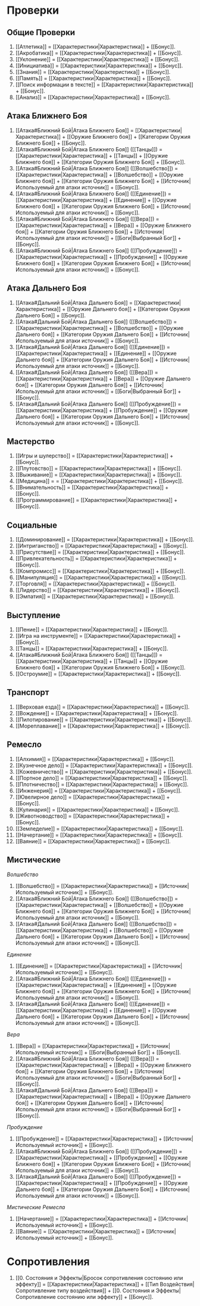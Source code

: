 # Проверки

## Общие Проверки

1. [[Атлетика]] = [[Характеристики|Характеристика]] + [[Бонус]].
2. [[Акробатика]] = [[Характеристики|Характеристика]] + [[Бонус]].
3. [[Уклонение]] = [[Характеристики|Характеристика]] + [[Бонус]].
4. [[Инициатива]] = [[Характеристики|Характеристика]] + [[Бонус]].
5. [[Знания]] = [[Характеристики|Характеристика]] + [[Бонус]].
6. [[Память]] = [[Характеристики|Характеристика]] + [[Бонус]].
7. [[Поиск информации в тексте]] = [[Характеристики|Характеристика]] + [[Бонус]].
8. [[Анализ]] = [[Характеристики|Характеристика]] + [[Бонус]].

## Атака Ближнего Боя


1. [[Атака#Ближний Бой|Атака Ближнего Боя]] = [[Характеристики|Характеристика]] + [[Оружие Ближнего боя]] + [[Категории Оружия Ближнего Боя]] + [[Бонус]].
2. [[Атака#Ближний Бой|Атака Ближнего Боя]] ([[Танцы]]) = [[Характеристики|Характеристика]] + [[Танцы]] + [[Оружие Ближнего боя]] + [[Категории Оружия Ближнего Боя]] + [[Бонус]].
3. [[Атака#Ближний Бой|Атака Ближнего Боя]] ([[Волшебство]]) = [[Характеристики|Характеристика]] + [[Волшебство]] + [[Оружие Ближнего боя]] + [[Категории Оружия Ближнего Боя]] + [[Источник|Используемый для атаки источник]] + [[Бонус]].
4. [[Атака#Ближний Бой|Атака Ближнего Боя]] ([[Единение]]) = [[Характеристики|Характеристика]] + [[Единение]] + [[Оружие Ближнего боя]] + [[Категории Оружия Ближнего Боя]] + [[Источник|Используемый для атаки источник]] + [[Бонус]].
5. [[Атака#Ближний Бой|Атака Ближнего Боя]] ([[Вера]]) = [[Характеристики|Характеристика]] + [[Вера]] + [[Оружие Ближнего боя]] + [[Категории Оружия Ближнего Боя]] + [[Источник|Используемый для атаки источник]] + [[Боги|Выбранный Бог]] + [[Бонус]].
6. [[Атака#Ближний Бой|Атака Ближнего Боя]] ([[Пробуждение]]) = [[Характеристики|Характеристика]] + [[Пробуждение]] + [[Оружие Ближнего боя]] + [[Категории Оружия Ближнего Боя]] + [[Источник|Используемый для атаки источник]] + [[Бонус]].

## Атака Дальнего Боя

1. [[Атака#Дальний Бой|Атака Дальнего Боя]] = [[Характеристики|Характеристика]] + [[Оружие Дальнего боя]] + [[Категории Оружия Дальнего Боя]] + [[Бонус]].
2. [[Атака#Дальний Бой|Атака Дальнего Боя]] ([[Волшебство]]) = [[Характеристики|Характеристика]] + [[Волшебство]] + [[Оружие Дальнего боя]] + [[Категории Оружия Дальнего Боя]] + [[Источник|Используемый для атаки источник]] + [[Бонус]].
3. [[Атака#Дальний Бой|Атака Дальнего Боя]] ([[Единение]]) = [[Характеристики|Характеристика]] + [[Единение]] + [[Оружие Дальнего боя]] + [[Категории Оружия Дальнего Боя]]  + [[Источник|Используемый для атаки источник]] + [[Бонус]].
4. [[Атака#Дальний Бой|Атака Дальнего Боя]] ([[Вера]]) = [[Характеристики|Характеристика]] + [[Вера]] + [[Оружие Дальнего боя]] + [[Категории Оружия Дальнего Боя]]  + [[Источник|Используемый для атаки источник]] + [[Боги|Выбранный Бог]] + [[Бонус]].
5. [[Атака#Дальний Бой|Атака Дальнего Боя]] ([[Пробуждение]]) = [[Характеристики|Характеристика]] + [[Пробуждение]] + [[Оружие Дальнего боя]] + [[Категории Оружия Дальнего Боя]]  + [[Источник|Используемый для атаки источник]] + [[Бонус]].

## Мастерство

1. [[Игры и шулерство]] = [[Характеристики|Характеристика]] + [[Бонус]].
2. [[Плутовство]] = [[Характеристики|Характеристика]] + [[Бонус]].
3. [[Выживание]] = [[Характеристики|Характеристика]] + [[Бонус]].
4. [[Медицина]] = = [[Характеристики|Характеристика]] + [[Бонус]].
5. [[Внимательность]] = [[Характеристики|Характеристика]] + [[Бонус]].
6. [[Программирование]] = [[Характеристики|Характеристика]] + [[Бонус]].

## Социальные


1. [[Доминирование]] = [[Характеристики|Характеристика]] + [[Бонус]].
2. [[Интриганство]] = [[Характеристики|Характеристика]] + [[Бонус]].
3. [[Присутствие]] = [[Характеристики|Характеристика]] + [[Бонус]].
4. [[Привлекательность]] = [[Характеристики|Характеристика]] + [[Бонус]].
5. [[Компромисс]] = [[Характеристики|Характеристика]] + [[Бонус]].
6. [[Манипуляция]] = [[Характеристики|Характеристика]] + [[Бонус]].
7. [[Торговля]] = [[Характеристики|Характеристика]] + [[Бонус]].
8. [[Лидерство]] = [[Характеристики|Характеристика]] + [[Бонус]].
9. [[Эмпатия]] = [[Характеристики|Характеристика]] + [[Бонус]].

## Выступление

1. [[Пение]] = [[Характеристики|Характеристика]] + [[Бонус]].
2. [[Игра на инструменте]] = [[Характеристики|Характеристика]] + [[Бонус]].
3. [[Танцы]] = [[Характеристики|Характеристика]] + [[Бонус]].
4. [[Атака#Ближний Бой|Атака Ближнего Боя]] ([[Танцы]]) = [[Характеристики|Характеристика]] + [[Танцы]] + [[Оружие Ближнего боя]] + [[Категории Оружия Ближнего Боя]] + [[Бонус]].
5. [[Остроумие]] = [[Характеристики|Характеристика]] + [[Бонус]].

## Транспорт

1. [[Верховая езда]] = [[Характеристики|Характеристика]] + [[Бонус]].
2. [[Вождение]] = [[Характеристики|Характеристика]] + [[Бонус]].
3. [[Пилотирование]] = [[Характеристики|Характеристика]] + [[Бонус]].
4. [[Мореплавание]] = [[Характеристики|Характеристика]] + [[Бонус]].

## Ремесло

1. [[Алхимия]] = [[Характеристики|Характеристика]] + [[Бонус]].
2. [[Кузнечное дело]] = [[Характеристики|Характеристика]] + [[Бонус]].
3. [[Кожевничество]] = [[Характеристики|Характеристика]] + [[Бонус]].
4. [[Портное дело]] = [[Характеристики|Характеристика]] + [[Бонус]].
5. [[Плотничество]] = [[Характеристики|Характеристика]] + [[Бонус]].
6. [[Инженерия]] = [[Характеристики|Характеристика]] + [[Бонус]].
7. [[Ювелирное дело]] = [[Характеристики|Характеристика]] + [[Бонус]].
8. [[Кулинария]] = [[Характеристики|Характеристика]] + [[Бонус]].
9. [[Животноводство]] = [[Характеристики|Характеристика]] + [[Бонус]].
10. [[Земледелие]] = [[Характеристики|Характеристика]] + [[Бонус]].
11. [[Начертание]] = [[Характеристики|Характеристика]] + [[Бонус]].
12. [[Ваяние]] = [[Характеристики|Характеристика]] + [[Бонус]].

## Мистические

*Волшебство*

1. [[Волшебство]] = [[Характеристики|Характеристика]] + [[Источник|Используемый источник]] + [[Бонус]].
2. [[Атака#Ближний Бой|Атака Ближнего Боя]] ([[Волшебство]]) = [[Характеристики|Характеристика]] + [[Волшебство]] + [[Оружие Ближнего боя]] + [[Категории Оружия Ближнего Боя]] + [[Источник|Используемый для атаки источник]] + [[Бонус]].
3. [[Атака#Дальний Бой|Атака Дальнего Боя]] ([[Волшебство]]) = [[Характеристики|Характеристика]] + [[Волшебство]] + [[Оружие Дальнего боя]] + [[Категории Оружия Дальнего Боя]] + [[Источник|Используемый для атаки источник]] + [[Бонус]].

*Единение*

1. [[Единение]] = [[Характеристики|Характеристика]] + [[Источник|Используемый источник]] + [[Бонус]].
2. [[Атака#Ближний Бой|Атака Ближнего Боя]] ([[Единение]]) = [[Характеристики|Характеристика]] + [[Единение]] + [[Оружие Ближнего боя]] + [[Категории Оружия Ближнего Боя]] + [[Источник|Используемый для атаки источник]] + [[Бонус]].
3. [[Атака#Дальний Бой|Атака Дальнего Боя]] ([[Единение]]) = [[Характеристики|Характеристика]] + [[Единение]] + [[Оружие Дальнего боя]] + [[Категории Оружия Дальнего Боя]]  + [[Источник|Используемый для атаки источник]] + [[Бонус]].

*Вера*

1. [[Вера]] = [[Характеристики|Характеристика]] + [[Источник|Используемый источник]] + [[Боги|Выбранный Бог]] +  [[Бонус]].
2. [[Атака#Ближний Бой|Атака Ближнего Боя]] ([[Вера]]) = [[Характеристики|Характеристика]] + [[Вера]] + [[Оружие Ближнего боя]] + [[Категории Оружия Ближнего Боя]] + [[Источник|Используемый для атаки источник]] + [[Боги|Выбранный Бог]] + [[Бонус]].
3. [[Атака#Дальний Бой|Атака Дальнего Боя]] ([[Вера]]) = [[Характеристики|Характеристика]] + [[Вера]] + [[Оружие Дальнего боя]] + [[Категории Оружия Дальнего Боя]]  + [[Источник|Используемый для атаки источник]] + [[Боги|Выбранный Бог]] + [[Бонус]].

*Пробуждение*

1. [[Пробуждение]]  = [[Характеристики|Характеристика]] + [[Источник|Используемый источник]] + [[Бонус]]. 
2. [[Атака#Ближний Бой|Атака Ближнего Боя]] ([[Пробуждение]]) = [[Характеристики|Характеристика]] + [[Пробуждение]] + [[Оружие Ближнего боя]] + [[Категории Оружия Ближнего Боя]] + [[Источник|Используемый для атаки источник]] + [[Бонус]].
3. [[Атака#Дальний Бой|Атака Дальнего Боя]] ([[Пробуждение]]) = [[Характеристики|Характеристика]] + [[Пробуждение]] + [[Оружие Дальнего боя]] + [[Категории Оружия Дальнего Боя]]  + [[Источник|Используемый для атаки источник]] + [[Бонус]].

*Мистические Ремесла*

1. [[Начертание]] = [[Характеристики|Характеристика]] + [[Источник|Используемый источник]] + [[Бонус]].
2. [[Ваяние]] = [[Характеристики|Характеристика]] + [[Источник|Используемый источник]] + [[Бонус]].

# Сопротивления

1. [[0. Состояния и Эффекты|Бросок сопротивления состоянию или эффекту]] = [[Характеристики|Характеристика]] + [[Тип Воздействия|Сопротивление типу воздействия]] + [[0. Состояния и Эффекты|Сопротивление состоянию или эффекту]] + [[Бонус]]. 

